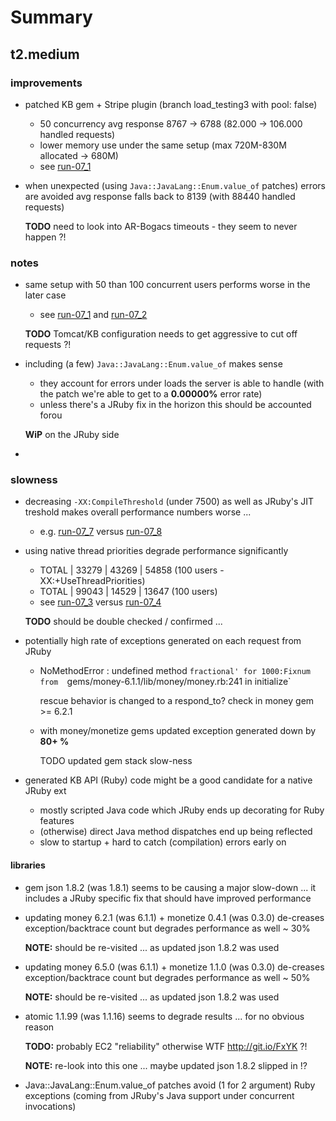 # Summary

## t2.medium

### improvements

- patched KB gem + Stripe plugin (branch load_testing3 with pool: false)
  * 50 concurrency avg response 8767 -> 6788 (82.000 -> 106.000 handled requests)
  * lower memory use under the same setup (max 720M-830M allocated -> 680M)
  * see [run-07_1](run-07_1.md)

- when unexpected (using `Java::JavaLang::Enum.value_of` patches) errors are 
  avoided avg response falls back to 8139 (with 88440 handled requests)
  
  **TODO** need to look into AR-Bogacs timeouts - they seem to never happen ?!
  

### notes
    
- same setup with 50 than 100 concurrent users performs worse in the later case 
  * see [run-07_1](run-07_1.md) and [run-07_2](run-07_2.md)
  
  **TODO** Tomcat/KB configuration needs to get aggressive to cut off requests ?!

- including (a few) `Java::JavaLang::Enum.value_of` makes sense 
  * they account for errors under loads the server is able to handle 
    (with the patch we're able to get to a **0.00000%** error rate)
  * unless there's a JRuby fix in the horizon this should be accounted forou
  
  **WiP** on the JRuby side

- 
  
### slowness

- decreasing `-XX:CompileThreshold` (under 7500) as well as JRuby's JIT treshold
  makes overall performance numbers worse ...
  * e.g. [run-07_7](run-07_7.md) versus [run-07_8](run-07_8.md)

- using native thread priorities degrade performance significantly
  * TOTAL |  33279 |   43269 |  54858 (100 users -XX:+UseThreadPriorities)
  * TOTAL |  99043 |   14529 |  13647 (100 users)
  * see [run-07_3](run-07_3.md) versus [run-07_4](run-07_4.md)
  
  **TODO** should be double checked / confirmed ...

- potentially high rate of exceptions generated on each request from JRuby
  * NoMethodError : undefined method `fractional' for 1000:Fixnum from 
    `gems/money-6.1.1/lib/money/money.rb:241 in initialize` 
    
    rescue behavior is changed to a respond_to? check in money gem >= 6.2.1
    
  * with money/monetize gems updated exception generated down by **80+ %**
    
    TODO updated gem stack slow-ness

- generated KB API (Ruby) code might be a good candidate for a native JRuby ext
  * mostly scripted Java code which JRuby ends up decorating for Ruby features 
  * (otherwise) direct Java method dispatches end up being reflected
  * slow to startup + hard to catch (compilation) errors early on
  
#### libraries

- gem json 1.8.2 (was 1.8.1) seems to be causing a major slow-down
  ... it includes a JRuby specific fix that should have improved performance

- updating money 6.2.1 (was 6.1.1) + monetize 0.4.1 (was 0.3.0)
  de-creases exception/backtrace count but degrades performance as well ~ 30%

  **NOTE:** should be re-visited ... as updated json 1.8.2 was used
  
- updating money 6.5.0 (was 6.1.1) + monetize 1.1.0 (was 0.3.0)
  de-creases exception/backtrace count but degrades performance as well ~ 50%
  
  **NOTE:** should be re-visited ... as updated json 1.8.2 was used
  
- atomic 1.1.99 (was 1.1.16) seems to degrade results ... for no obvious reason

  **TODO:** probably EC2 "reliability" otherwise WTF http://git.io/FxYK ?!
  
  **NOTE:** re-look into this one ... maybe updated json 1.8.2 slipped in !?
  
- Java::JavaLang::Enum.value_of patches avoid (1 for 2 argument) Ruby exceptions 
  (coming from JRuby's Java support under concurrent invocations)
